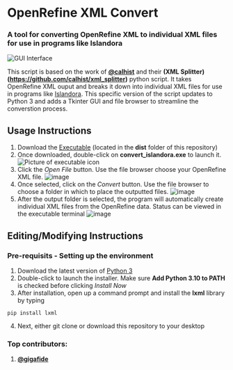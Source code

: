 # OpenRefine XML Convert
### A tool for converting OpenRefine XML to individual XML files for use in programs like Islandora 

![GUI Interface](https://github.com/gigafide/Islandora-xml-converter/blob/main/images/screenshot.PNG)

This script is based on the work of **[@calhist](https://github.com/calhist)** and their **(XML Splitter)(https://github.com/calhist/xml_splitter)** python script.
It takes OpenRefine XML ouput and breaks it down into individual XML files for use in programs like [Islandora](https://www.islandora.ca/).
This specific version of the script updates to Python 3 and adds a Tkinter GUI and file browser to streamline the converstion process.


## Usage Instructions

1. Download the [Executable](dist) (located in the **dist** folder of this repository)
2. Once downloaded, double-click on **convert_islandora.exe** to launch it.
![Picture of executable icon](https://user-images.githubusercontent.com/2020580/159050066-9170324c-3b7b-4b34-b602-925c44a6a72c.png)
3. Click the *Open File* button. Use the file browser choose your OpenRefine XML file.
![image](https://user-images.githubusercontent.com/2020580/159051087-28ab52b1-97b7-48ea-85a9-e0bb63ca9771.png)
4. Once selected, click on the *Convert* button. Use the file browser to choose a folder in which to place the outputted files.
![image](https://user-images.githubusercontent.com/2020580/159051548-bf14eff6-b15d-4c1f-9ae8-ef2a0d58bdc8.png)
5. After the output folder is selected, the program will automatically create individual XML files from the OpenRefine data. Status can be viewed in the executable terminal
![image](https://user-images.githubusercontent.com/2020580/159051785-d8ff46b9-1ed2-4798-a5b8-a454f97b83f2.png)

## Editing/Modifying Instructions
### Pre-requisits - Setting up the environment
1. Download the latest version of [Python 3](https://www.python.org/downloads/)
2. Double-click to launch the installer. Make sure **Add Python 3.10 to PATH** is checked before clicking *Install Now*
3. After installation, open up a command prompt and install the **lxml** library by typing
```
pip install lxml
```
4. Next, either git clone or download this repository to your desktop

### Top contributors: 
1. **[@gigafide](https://github.com/gigafide)**
